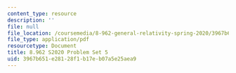 ```yaml
---
content_type: resource
description: ''
file: null
file_location: /coursemedia/8-962-general-relativity-spring-2020/3967b651e28128f1b17eb07a5e25aea9_MIT8_962S20_pset05.pdf
file_type: application/pdf
resourcetype: Document
title: 8.962 S2020 Problem Set 5
uid: 3967b651-e281-28f1-b17e-b07a5e25aea9
---
```

